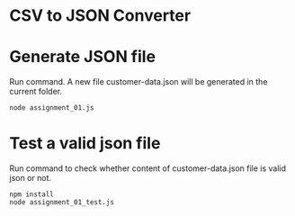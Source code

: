 CSV to JSON Converter
================================================

# Generate JSON file

Run command. A new file customer-data.json will be generated in the current folder.
```
node assignment_01.js
```

# Test a valid json file

Run command to check whether content of customer-data.json file is valid json or not.
```
npm install
node assignment_01_test.js
```
